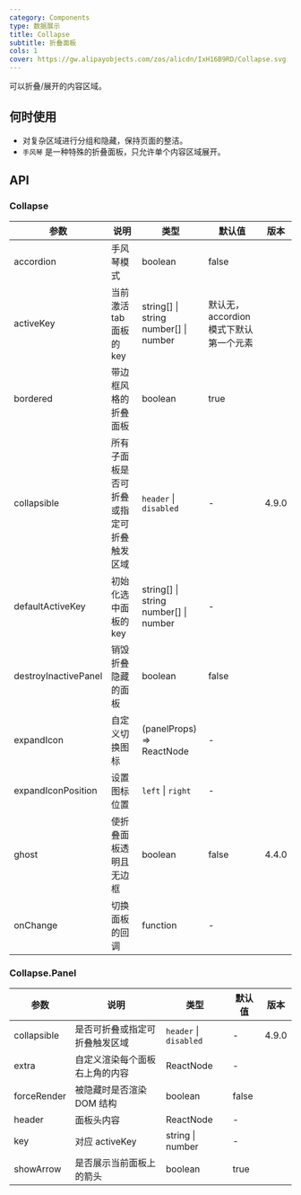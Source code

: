 ```yaml
---
category: Components
type: 数据展示
title: Collapse
subtitle: 折叠面板
cols: 1
cover: https://gw.alipayobjects.com/zos/alicdn/IxH16B9RD/Collapse.svg
---
```


可以折叠/展开的内容区域。

## 何时使用

- 对复杂区域进行分组和隐藏，保持页面的整洁。
- `手风琴` 是一种特殊的折叠面板，只允许单个内容区域展开。

## API

### Collapse

| 参数                 | 说明                                     | 类型                                          | 默认值                                 | 版本  |
| -------------------- | ---------------------------------------- | --------------------------------------------- | -------------------------------------- | ----- |
| accordion            | 手风琴模式                               | boolean                                       | false                                  |       |
| activeKey            | 当前激活 tab 面板的 key                  | string\[] \| string <br/> number\[] \| number | 默认无，accordion 模式下默认第一个元素 |       |
| bordered             | 带边框风格的折叠面板                     | boolean                                       | true                                   |       |
| collapsible          | 所有子面板是否可折叠或指定可折叠触发区域 | `header` \| `disabled`                        | -                                      | 4.9.0 |
| defaultActiveKey     | 初始化选中面板的 key                     | string\[] \| string<br/> number\[] \| number  | -                                      |       |
| destroyInactivePanel | 销毁折叠隐藏的面板                       | boolean                                       | false                                  |       |
| expandIcon           | 自定义切换图标                           | (panelProps) => ReactNode                     | -                                      |       |
| expandIconPosition   | 设置图标位置                             | `left` \| `right`                             | -                                      |       |
| ghost                | 使折叠面板透明且无边框                   | boolean                                       | false                                  | 4.4.0 |
| onChange             | 切换面板的回调                           | function                                      | -                                      |       |

### Collapse.Panel

| 参数        | 说明                           | 类型                   | 默认值 | 版本  |
| ----------- | ------------------------------ | ---------------------- | ------ | ----- |
| collapsible | 是否可折叠或指定可折叠触发区域 | `header` \| `disabled` | -      | 4.9.0 |
| extra       | 自定义渲染每个面板右上角的内容 | ReactNode              | -      |       |
| forceRender | 被隐藏时是否渲染 DOM 结构      | boolean                | false  |       |
| header      | 面板头内容                     | ReactNode              | -      |       |
| key         | 对应 activeKey                 | string \| number       | -      |       |
| showArrow   | 是否展示当前面板上的箭头       | boolean                | true   |       |
